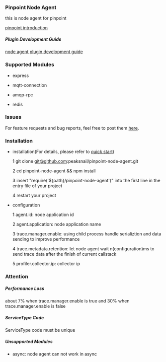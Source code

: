 ### Pinpoint Node Agent

this is node agent for pinpoint

[pinpoint introduction](https://github.com/naver/pinpoint) 

##### Plugin Development Guide

[node agent plugin development guide](https://github.com/peaksnail/pinpoint-node-agent/wiki/Pinpoint-node-agent-Plugin-Developer-Guide)

### Supported Modules

* express

* mqtt-connection

* amqp-rpc

* redis

### Issues

For feature requests and bug reports, feel free to post them [here](https://github.com/peaksnail/pinpoint-node-agent/issues).

### Installation

* installation(For details, please refer to [quick start](https://github.com/naver/pinpoint/blob/master/quickstart/README.md))

    1 git clone git@github.com:peaksnail/pinpoint-node-agent.git

    2 cd pinpoint-node-agent && npm install

    3 insert "require('${path}/pinpoint-node-agent')" into the first line in the entry file of your project

    4 restart your project

* configuration

    1 agent.id: node application id

    2 agent.application: node application name

	3 trace.manager.enable: using child process handle serializtion and data sending to improve performance

  	4 trace.metadata.retention: let node agent wait n(configuration)ms to send trace data after the finish of current callstack

    5 profiler.collector.ip: collector ip

### Attention

##### Performance Loss
	
about 7% when trace.manager.enable is true and 30% when trace.manager.enable is false

##### ServiceType Code

ServiceType code must be unique

##### Unsupported Modules

* async: node agent can not work in async


